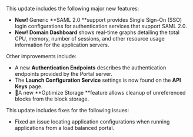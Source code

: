 This update includes the following major new features:

- **New!** Generic **SAML 2.0 **support provides Single Sign-On (SSO) login configurations for authentication services that support SAML 2.0.
- **New!** **Domain Dashboard** shows real-time graphs detailing the total CPU, memory, number of sessions, and other resource usage information for the application servers.

Other improvements include:

- A new **Authentication Endpoints** describes the authentication endpoints provided by the Portal server.
- The **Launch Configuration Service** settings is now found on the **API Keys** page.
- A new **Optimize Storage **feature allows cleanup of unreferenced blocks from the block storage.

This update includes fixes for the following issues:

- Fixed an issue locating application configurations when running applications from a load balanced portal.



